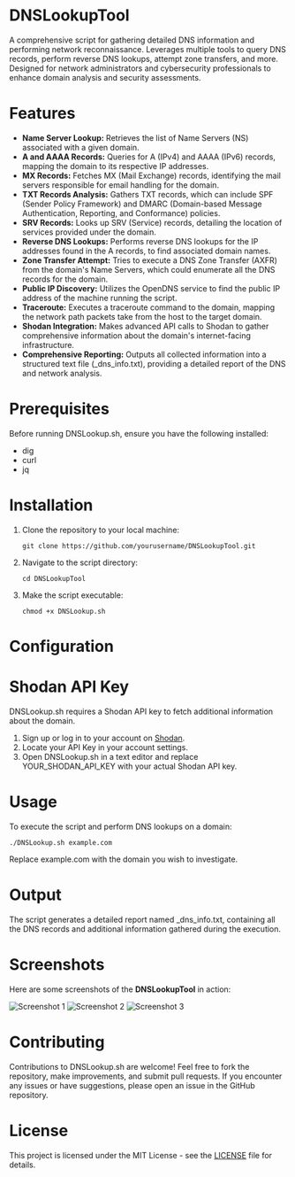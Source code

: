 # DNSLookupTool
A comprehensive script for gathering detailed DNS information and performing network reconnaissance. Leverages multiple tools to query DNS records, perform reverse DNS lookups, attempt zone transfers, and more. Designed for network administrators and cybersecurity professionals to enhance domain analysis and security assessments.

# Features
- **Name Server Lookup:** Retrieves the list of Name Servers (NS) associated with a given domain.
- **A and AAAA Records:** Queries for A (IPv4) and AAAA (IPv6) records, mapping the domain to its respective IP addresses.
- **MX Records:** Fetches MX (Mail Exchange) records, identifying the mail servers responsible for email handling for the domain.
- **TXT Records Analysis:** Gathers TXT records, which can include SPF (Sender Policy Framework) and DMARC (Domain-based Message Authentication, Reporting, and Conformance) policies.
- **SRV Records:** Looks up SRV (Service) records, detailing the location of services provided under the domain.
- **Reverse DNS Lookups:** Performs reverse DNS lookups for the IP addresses found in the A records, to find associated domain names.
- **Zone Transfer Attempt:** Tries to execute a DNS Zone Transfer (AXFR) from the domain's Name Servers, which could enumerate all the DNS records for the domain.
- **Public IP Discovery:** Utilizes the OpenDNS service to find the public IP address of the machine running the script.
- **Traceroute:** Executes a traceroute command to the domain, mapping the network path packets take from the host to the target domain.
- **Shodan Integration:** Makes advanced API calls to Shodan to gather comprehensive information about the domain's internet-facing infrastructure.
- **Comprehensive Reporting:** Outputs all collected information into a structured text file (<domain>_dns_info.txt), providing a detailed report of the DNS and network analysis.

# Prerequisites
Before running DNSLookup.sh, ensure you have the following installed:

- dig
- curl
- jq

# Installation
1. Clone the repository to your local machine:
   ```
   git clone https://github.com/yourusername/DNSLookupTool.git
   ```
3. Navigate to the script directory:
   ```
   cd DNSLookupTool
   ```
4. Make the script executable:
   ```
   chmod +x DNSLookup.sh
   ```
 # Configuration
 # Shodan API Key
DNSLookup.sh requires a Shodan API key to fetch additional information about the domain.

1. Sign up or log in to your account on [Shodan](https://www.shodan.io/).
2. Locate your API Key in your account settings.
3. Open DNSLookup.sh in a text editor and replace YOUR_SHODAN_API_KEY with your actual Shodan API key.

 # Usage
 To execute the script and perform DNS lookups on a domain:
 ```
./DNSLookup.sh example.com
```
Replace example.com with the domain you wish to investigate.

# Output
The script generates a detailed report named <domain>_dns_info.txt, containing all the DNS records and additional information gathered during the execution.

# Screenshots

Here are some screenshots of the **DNSLookupTool** in action:

![Screenshot 1](https://github.com/suvendu-dash/DNSLookupTool/blob/main/output/dns-info-1.png)
![Screenshot 2](https://github.com/suvendu-dash/DNSLookupTool/blob/main/output/dns-info-2.png)
![Screenshot 3](https://github.com/suvendu-dash/DNSLookupTool/blob/main/output/dns-info-3.png)

# Contributing
Contributions to DNSLookup.sh are welcome! Feel free to fork the repository, make improvements, and submit pull requests. If you encounter any issues or have suggestions, please open an issue in the GitHub repository.

# License
This project is licensed under the MIT License - see the [LICENSE](https://github.com/suvendu-dash/DNSLookupTool/blob/main/LICENSE) file for details.
